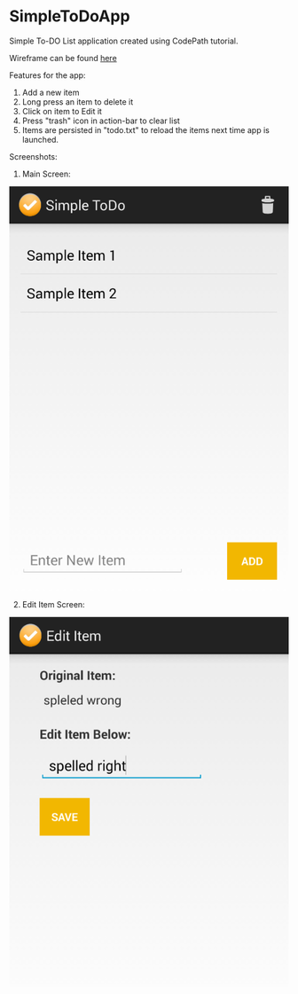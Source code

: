SimpleToDoApp
=============

Simple To-DO List application created using CodePath tutorial.

Wireframe can be found [here](http://bit.ly/1ho9Yqn)

Features for the app:
1. Add a new item
2. Long press an item to delete it
3. Click on item to Edit it
4. Press "trash" icon in action-bar to clear list
5. Items are persisted in "todo.txt" to reload the items next time app is launched.

Screenshots:

1) Main Screen:

![Screenshots](/sampleapk/Screenshot-Mainscreen.png "Screenshot MainScreen")

2) Edit Item Screen:

![Screenshots](/sampleapk/Screenshot-EditItem.png "Screenshot EditScreen")
